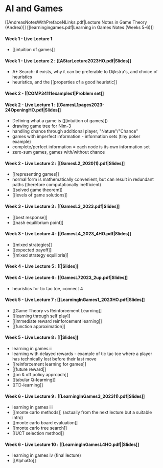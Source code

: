# AI and Games

[[AndreasNotesWithPrefaceNLinks.pdf|Lecture Notes in Game Theory (Andrea)]]
[[learningingames.pdf|Learning in Games Notes (Weeks 5-6)]]

#### Week 1 - Live Lecture 1
- [[intuition of games]]
#### Week 1 - Live Lecture 2 : [[AStarLecture2023HO.pdf|Slides]]
- A* Search: it exists, why it can be preferable to Dijkstra's, and choice of heuristics
- heuristics, and the [[properties of a good heuristic]]
#### Week 2 - [[COMP34111examples1|Problem set]]

#### Week 2 - Live Lecture 1 : [[GamesL1pages2023-24OpeningHO.pdf|Slides]]
- Defining what a game is ([[intuition of games]]) 
- drawing game tree for Nim-3
- handling chance through additional player, "Nature"/"Chance"
- games with imperfect information - information sets (tiny poker example)
- complete/perfect information = each node is its own information set
- zero-sum games, games with/without chance

#### Week 2 - Live Lecture 2 : [[GamesL2_2020(1).pdf|Slides]]
- [[representing games]]
- normal form is mathematically convenient, but can result in redundant paths (therefore computationally inefficient)
- [[solved game theorem]]
- [[levels of game solutions]]

#### Week 3 - Live Lecture 3 : [[GamesL3_2023.pdf|Slides]]
- [[best response]]
- [[nash equilibrium point]]

#### Week 3 - Live Lecture 4 : [[GamesL4_2023_4HO.pdf|Slides]]
- [[mixed strategies]] 
- [[expected payoff]]
- [[mixed strategy equilibria]]

#### Week 4 - Live Lecture 5 : [[|Slides]]

#### Week 4 - Live Lecture 6 : [[GamesL72023_2up.pdf|Slides]]
- heuristics for tic tac toe, connect 4

#### Week 5 - Live Lecture 7 : [[LearningInGames1_2023HO.pdf|Slides]]
- [[Game Theory vs Reinforcement Learning]] 
- [[learning through self play]]
- [[immediate reward reinforcement learning]]
- [[function approximation]]

#### Week 5 - Live Lecture 8 : [[|Slides]]
- learning in games ii
- learning with delayed rewards - example of tic tac toe where a player has technically lost before their last move
- [[reinforcement learning for games]]
- [[future reward]]
- [[on & off policy approach]]
- [[tabular Q-learning]]
- [[TD-learning]]

#### Week 6 - Live Lecture 9 : [[LearningInGames3_2023(1).pdf|Slides]]
- learning in games iii
- [[monte carlo methods]] (actually from the next lecture but a suitable intro)
- [[monte carlo board evaluation]]
- [[monte carlo tree search]]
- [[UCT selection method]]

#### Week 6 - Live Lecture 10 : [[LearningInGamesL4HO.pdf||Slides]]
- learning in games iv (final lecture)
- [[AlphaGo]] 